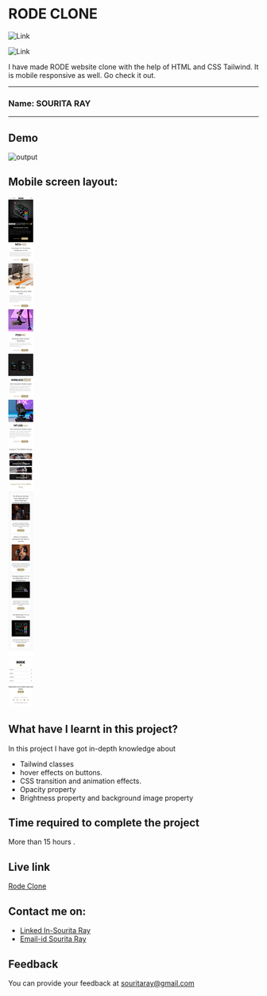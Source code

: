 # RODE CLONE
![Link](https://img.shields.io/badge/Technology%20Used%3A-HTML%2FCSS-red)

![Link](https://img.shields.io/badge/Framework%20Used%3A-Tailwind-brown)

I have made RODE website clone with the help of HTML and CSS Tailwind. It is mobile responsive as well. Go check it out. 

***
### Name: SOURITA RAY
***
## Demo

![output](output.png)

## Mobile screen layout: 

![mobile screen](mobile%20responsive.png)



## What have I learnt in this project?

In this project I have got in-depth knowledge about 
- Tailwind classes
- hover effects on buttons.
- CSS transition and animation effects.
- Opacity property
- Brightness property and background image property

## Time required to complete the project

 More than 15 hours .

## Live link

[Rode Clone](https://rode-clone-souritaray.netlify.app/)

## Contact me on:

- [Linked In-Sourita Ray](www.linkedin.com/in/sourita-ray-89bab0212)
- [Email-id Sourita Ray](souritaray@gmail.com)

## Feedback

You can provide your feedback at souritaray@gmail.com
